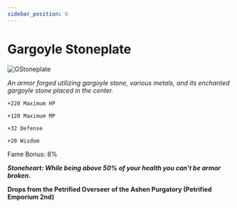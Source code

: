 ```yaml
---
sidebar_position: 6
---
```


# Gargoyle Stoneplate

![GStoneplate](https://vwiki.valorserver.com/api/item/picture/gargoyle%20stoneplate)

<i>An armor forged utilizing gargoyle stone, various metals, and its enchanted gargoyle stone placed in the center.</i>

    +220 Maximum HP
    
    +120 Maximum MP
    
    +32 Defense
    
    +20 Wisdom
    
Fame Bonus: 8%

***Stoneheart: While being above 50% of your health you can't be armor broken.***

**Drops from the Petrified Overseer of the Ashen Purgatory (Petrified Emporium 2nd)**

